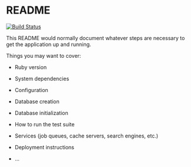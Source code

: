 # README

[![Build Status](https://travis-ci.org/Igor-Klein/TaskManager.svg?branch=feature%2FTravis_CI)](https://travis-ci.org/Igor-Klein/TaskManager)

This README would normally document whatever steps are necessary to get the
application up and running.

Things you may want to cover:

* Ruby version

* System dependencies

* Configuration

* Database creation

* Database initialization

* How to run the test suite

* Services (job queues, cache servers, search engines, etc.)

* Deployment instructions

* ...
